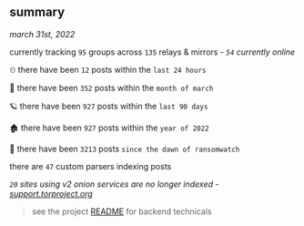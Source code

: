 
## summary
_march 31st, 2022_

currently tracking `95` groups across `135` relays & mirrors - _`54` currently online_

⏲ there have been `12` posts within the `last 24 hours`

🦈 there have been `352` posts within the `month of march`

🪐 there have been `927` posts within the `last 90 days`

🏚 there have been `927` posts within the `year of 2022`

🦕 there have been `3213` posts `since the dawn of ransomwatch`

there are `47` custom parsers indexing posts

_`20` sites using v2 onion services are no longer indexed - [support.torproject.org](https://support.torproject.org/onionservices/v2-deprecation/)_

> see the project [README](https://github.com/thetanz/ransomwatch#ransomwatch--) for backend technicals
